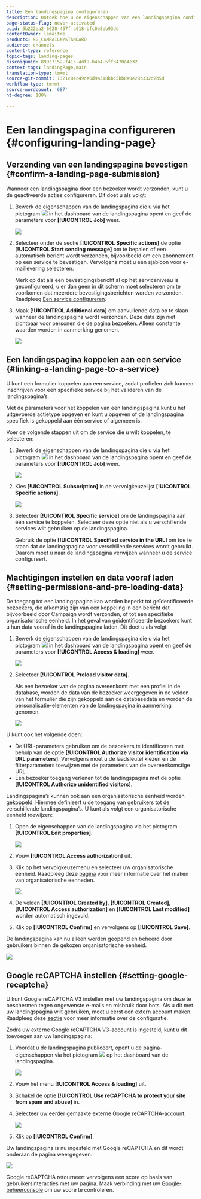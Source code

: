 ```yaml
---
title: Een landingspagina configureren
description: Ontdek hoe u de eigenschappen van een landingspagina configureert.
page-status-flag: never-activated
uuid: 5b222ea2-6628-457f-a618-bfc0e5eb93dd
contentOwner: lemaitre
products: SG_CAMPAIGN/STANDARD
audience: channels
content-type: reference
topic-tags: landing-pages
discoiquuid: 899c7152-f415-4df9-b4b4-5ff3470a4e32
context-tags: landingPage,main
translation-type: tm+mt
source-git-commit: 1321c84c49de6d9a318bbc5bb8a0e28b332d2b5d
workflow-type: tm+mt
source-wordcount: '687'
ht-degree: 100%

---
```



# Een landingspagina configureren {#configuring-landing-page}

## Verzending van een landingspagina bevestigen {#confirm-a-landing-page-submission}

Wanneer een landingspagina door een bezoeker wordt verzonden, kunt u de geactiveerde acties configureren. Dit doet u als volgt:

1. Bewerk de eigenschappen van de landingspagina die u via het pictogram ![](assets/edit_darkgrey-24px.png) in het dashboard van de landingspagina opent en geef de parameters voor **[!UICONTROL Job]** weer.

   ![](assets/lp_edit_properties_button.png)

1. Selecteer onder de sectie **[!UICONTROL Specific actions]** de optie **[!UICONTROL Start sending message]** om te bepalen of een automatisch bericht wordt verzonden, bijvoorbeeld om een abonnement op een service te bevestigen. Vervolgens moet u een sjabloon voor e-maillevering selecteren.

   Merk op dat als een bevestigingsbericht al op het serviceniveau is geconfigureerd, u er dan geen in dit scherm moet selecteren om te voorkomen dat meerdere bevestigingsberichten worden verzonden. Raadpleeg [Een service configureren](../../audiences/using/creating-a-service.md).

1. Maak **[!UICONTROL Additional data]** om aanvullende data op te slaan wanneer de landingspagina wordt verzonden. Deze data zijn niet zichtbaar voor personen die de pagina bezoeken. Alleen constante waarden worden in aanmerking genomen.

   ![](assets/lp_parameters_6.png)

## Een landingspagina koppelen aan een service {#linking-a-landing-page-to-a-service}

U kunt een formulier koppelen aan een service, zodat profielen zich kunnen inschrijven voor een specifieke service bij het valideren van de landingspagina’s.

Met de parameters voor het koppelen van een landingspagina kunt u het uitgevoerde actietype opgeven en kunt u opgeven of de landingspagina specifiek is gekoppeld aan één service of algemeen is.

Voer de volgende stappen uit om de service die u wilt koppelen, te selecteren:

1. Bewerk de eigenschappen van de landingspagina die u via het pictogram ![](assets/edit_darkgrey-24px.png) in het dashboard van de landingspagina opent en geef de parameters voor **[!UICONTROL Job]** weer.

   ![](assets/lp_edit_properties_button.png)

1. Kies **[!UICONTROL Subscription]** in de vervolgkeuzelijst **[!UICONTROL Specific actions]**.

   ![](assets/lp_parameters_5.png)

1. Selecteer **[!UICONTROL Specific service]** om de landingspagina aan één service te koppelen. Selecteer deze optie niet als u verschillende services wilt gebruiken op de landingspagina.

   Gebruik de optie **[!UICONTROL Specified service in the URL]** om toe te staan dat de landingspagina voor verschillende services wordt gebruikt. Daarom moet u naar de landingspagina verwijzen wanneer u de service configureert.

## Machtigingen instellen en data vooraf laden {#setting-permissions-and-pre-loading-data}

De toegang tot een landingspagina kan worden beperkt tot geïdentificeerde bezoekers, die afkomstig zijn van een koppeling in een bericht dat bijvoorbeeld door Campaign wordt verzonden, of tot een specifieke organisatorische eenheid.
In het geval van geïdentificeerde bezoekers kunt u hun data vooraf in de landingspagina laden. Dit doet u als volgt:

1. Bewerk de eigenschappen van de landingspagina die u via het pictogram ![](assets/edit_darkgrey-24px.png) in het dashboard van de landingspagina opent en geef de parameters voor **[!UICONTROL Access & loading]** weer.

   ![](assets/lp_edit_properties_button.png)

1. Selecteer **[!UICONTROL Preload visitor data]**.

   Als een bezoeker van de pagina overeenkomt met een profiel in de database, worden de data van de bezoeker weergegeven in de velden van het formulier die zijn gekoppeld aan de databasedata en worden de personalisatie-elementen van de landingspagina in aanmerking genomen.

   ![](assets/lp_parameters_3.png)

U kunt ook het volgende doen:

* De URL-parameters gebruiken om de bezoekers te identificeren met behulp van de optie **[!UICONTROL Authorize visitor identification via URL parameters]**. Vervolgens moet u de laadsleutel kiezen en de filterparameters toewijzen met de parameters van de overeenkomstige URL.
* Een bezoeker toegang verlenen tot de landingspagina met de optie **[!UICONTROL Authorize unidentified visitors]**.

Landingspagina’s kunnen ook aan een organisatorische eenheid worden gekoppeld. Hiermee definieert u de toegang van gebruikers tot de verschillende landingspagina’s. U kunt als volgt een organisatorische eenheid toewijzen:

1. Open de eigenschappen van de landingspagina via het pictogram **[!UICONTROL Edit properties]**.

   ![](assets/lp_parameters_google3.png)

1. Vouw **[!UICONTROL Access authorization]** uit.

1. Klik op het vervolgkeuzemenu en selecteer uw organisatorische eenheid. Raadpleeg deze [pagina](../../administration/using/organizational-units.md) voor meer informatie over het maken van organisatorische eenheden.

   ![](assets/lp_org_unit_2.png)

1. De velden **[!UICONTROL Created by]**, **[!UICONTROL Created]**, **[!UICONTROL Access authorization]** en **[!UICONTROL Last modified]** worden automatisch ingevuld.

1. Klik op **[!UICONTROL Confirm]** en vervolgens op **[!UICONTROL Save]**.

De landingspagina kan nu alleen worden geopend en beheerd door gebruikers binnen de gekozen organisatorische eenheid.

![](assets/lp_org_unit_3.png)

## Google reCAPTCHA instellen {#setting-google-recaptcha}

U kunt Google reCAPTCHA V3 instellen met uw landingspagina om deze te beschermen tegen ongewenste e-mails en misbruik door bots. Als u dit met uw landingspagina wilt gebruiken, moet u eerst een extern account maken. Raadpleeg deze [sectie](../../administration/using/external-accounts.md#google-recaptcha-external-account) voor meer informatie over de configuratie.

Zodra uw externe Google reCAPTCHA V3-account is ingesteld, kunt u dit toevoegen aan uw landingspagina:

1. Voordat u de landingspagina publiceert, opent u de pagina-eigenschappen via het pictogram ![](assets/edit_darkgrey-24px.png) op het dashboard van de landingspagina.

   ![](assets/lp_parameters_google3.png)

1. Vouw het menu **[!UICONTROL Access & loading]** uit.
1. Schakel de optie **[!UICONTROL Use reCAPTCHA to protect your site from spam and abuse]** in.
1. Selecteer uw eerder gemaakte externe Google reCAPTCHA-account.

   ![](assets/lp_parameters_google.png)

1. Klik op **[!UICONTROL Confirm]**.

Uw landingspagina is nu ingesteld met Google reCAPTCHA en dit wordt onderaan de pagina weergegeven.

![](assets/lp_parameters_google2.png)

Google reCAPTCHA retourneert vervolgens een score op basis van gebruikersinteracties met uw pagina. Maak verbinding met uw [Google-beheerconsole](https://g.co/recaptcha/admin) om uw score te controleren.
